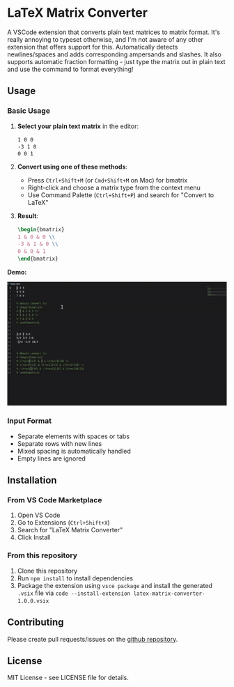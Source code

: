 # LaTeX Matrix Converter

A VSCode extension that converts plain text matrices to matrix format. It's really annoying to typeset otherwise, and I'm not aware of any other extension that offers support for this. Automatically detects newlines/spaces and adds corresponding ampersands and slashes. It also supports automatic fraction formatting - just type the matrix out in plain text and use the command to format everything!

## Usage

### Basic Usage

1. **Select your plain text matrix** in the editor:
   ```
   1 0 0
   -3 1 0
   0 0 1
   ```

2. **Convert using one of these methods**:
   - Press `Ctrl+Shift+M` (or `Cmd+Shift+M` on Mac) for bmatrix
   - Right-click and choose a matrix type from the context menu
   - Use Command Palette (`Ctrl+Shift+P`) and search for "Convert to LaTeX"

3. **Result**:
   ```latex
   \begin{bmatrix}
   1 & 0 & 0 \\
   -3 & 1 & 0 \\
   0 & 0 & 1
   \end{bmatrix}
   ```

**Demo:**

![Demo](latex-matrix-demo.gif)

### Input Format

- Separate elements with spaces or tabs
- Separate rows with new lines
- Mixed spacing is automatically handled
- Empty lines are ignored

## Installation

### From VS Code Marketplace
1. Open VS Code
2. Go to Extensions (`Ctrl+Shift+X`)
3. Search for "LaTeX Matrix Converter"
4. Click Install

### From this repository
1. Clone this repository
2. Run `npm install` to install dependencies
3. Package the extension using `vsce package` and install the generated `.vsix` file via `code --install-extension latex-matrix-converter-1.0.0.vsix`

## Contributing

Please create pull requests/issues on the [github repository](https://github.com/25benjaminli/latex-matrix-converter). 

## License

MIT License - see LICENSE file for details.